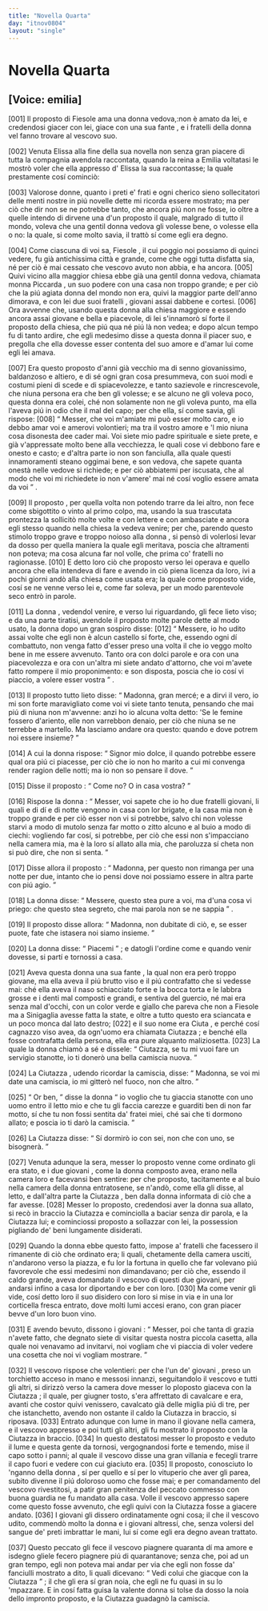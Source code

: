 ```yaml
---
title: "Novella Quarta"
day: "itnov0804"
layout: "single"
---
```

<div id="nov0804" type="novella" who="emilia">
 <h1>
  Novella Quarta
 </h1>
 <p>
  <h2>
   [Voice: emilia]
  </h2>
 </p>
 <argument>
  <p>
   <a name="p08040001">
    [001]
   </a>
   <name persref="proposto-0804" type="person">
    Il proposto
   </name>
   di
   <name placeref="fiesole" type="place">
    Fiesole
   </name>
   ama una
   <name persref="piccarda" type="person">
    donna
   </name>
   vedova,:non &egrave; amato da lei, e credendosi giacer con lei, giace con una sua
   <name persref="ciutazza" type="person">
    fante
   </name>
   , e i
   <name persref="fratelli-0804" type="person">
    fratelli
   </name>
   della donna vel fanno trovare al vescovo suo.
  </p>
 </argument>
 <div3 type="commentary" who="author">
  <p>
   <a name="p08040002">
    [002]
   </a>
   Venuta
   <name persref="elissa" type="person">
    Elissa
   </name>
   alla fine della sua novella non senza gran piacere di tutta la compagnia avendola raccontata, quando la
   <name persref="emilia" type="person">
    reina
   </name>
   a
   <name persref="emilia" type="person">
    Emilia
   </name>
   voltatasi le mostr&ograve; voler che ella appresso d'
   <name persref="elissa" type="person">
    Elissa
   </name>
   la sua raccontasse; la quale prestamente cos&iacute; cominci&ograve;:
  </p>
 </div3>
 <div3 type="commentary" who="emilia">
  <p>
   <a name="p08040003">
    [003]
   </a>
   Valorose donne, quanto i preti e' frati e ogni cherico sieno sollecitatori delle menti nostre in pi&uacute; novelle dette mi ricorda essere mostrato; ma per ci&ograve; che dir non se ne potrebbe tanto, che ancora pi&uacute; non ne fosse, io oltre a quelle intendo di dirvene una d'un
   <name persref="proposto-0804" type="person">
    proposto
   </name>
   il quale, malgrado di tutto il mondo, voleva che una gentil
   <name persref="piccarda" type="person">
    donna
   </name>
   vedova gli volesse bene, o volesse ella o no: la quale, si come molto savia, il tratt&ograve; s&iacute; come egli era degno.
  </p>
 </div3>
 <p>
  <a name="p08040004">
   [004]
  </a>
  Come ciascuna di voi sa,
  <name placeref="fiesole" type="place">
   Fiesole
  </name>
  , il cui poggio noi possiamo di quinci vedere, fu gi&agrave; antichissima citt&agrave; e grande, come che oggi tutta disfatta sia, n&eacute; per ci&ograve; &egrave; mai cessato che vescovo avuto non abbia, e ha ancora.
  <a name="p08040005">
   [005]
  </a>
  Quivi vicino alla
  <name placeref="duomofiesole-0804" type="place">
   maggior chiesa
  </name>
  ebbe gi&agrave; una gentil donna vedova, chiamata
  <name persref="piccarda" type="person">
   monna Piccarda
  </name>
  , un suo podere con una casa non troppo grande; e per ci&ograve; che la pi&uacute; agiata donna del mondo non era, quivi la maggior parte dell'anno dimorava, e con lei due suoi
  <name persref="fratelli-0804" type="person">
   fratelli
  </name>
  , giovani assai dabbene e cortesi.
  <a name="p08040006">
   [006]
  </a>
  Ora avvenne che, usando questa donna alla chiesa maggiore e essendo ancora assai giovane e bella e piacevole, di lei s'innamor&ograve; s&iacute; forte il
  <name persref="proposto-0804" type="person">
   proposto
  </name>
  della chiesa, che pi&uacute; qua n&eacute; pi&uacute; l&agrave; non vedea; e dopo alcun tempo fu di tanto ardire, che egli medesimo disse a questa donna il piacer suo, e pregolla che ella dovesse esser contenta del suo amore e d'amar lui come egli lei amava.
 </p>
 <p>
  <a name="p08040007">
   [007]
  </a>
  Era questo
  <name persref="proposto-0804" type="person">
   proposto
  </name>
  d'anni gi&agrave; vecchio ma di senno giovanissimo, baldanzoso e altiero, e di s&eacute; ogni gran cosa presummeva, con suoi modi e costumi pieni di scede e di spiacevolezze, e tanto sazievole e rincrescevole, che niuna persona era che ben gli volesse; e se alcuno ne gli voleva poco, questa
  <name persref="piccarda" type="person">
   donna
  </name>
  era colei, ch&eacute; non solamente non ne gli voleva punto, ma ella l'aveva pi&uacute; in odio che il mal del capo; per che ella, s&iacute; come savia, gli rispose:
  <a name="p08040008">
   [008]
  </a>
  <q direct="unspecified" who="piccarda">
   Messer, che voi m'amiate mi pu&ograve; esser molto caro, e io debbo amar voi e amerovi volontieri; ma tra il vostro amore e 'l mio niuna cosa disonesta dee cader mai. Voi siete mio padre spirituale e siete prete, e gi&agrave; v'appressate molto bene alla vecchiezza, le quali cose vi debbono fare e onesto e casto; e d'altra parte io non son fanciulla, alla quale questi innamoramenti steano oggimai bene, e son vedova, che sapete quanta onest&agrave; nelle vedove si richiede; e per ci&ograve; abbiatemi per iscusata, che al modo che voi mi richiedete io non v'amere' mai n&eacute; cos&iacute; voglio essere amata da voi
  </q>
  .
 </p>
 <p>
  <a name="p08040009">
   [009]
  </a>
  <name persref="proposto-0804" type="person">
   Il proposto
  </name>
  , per quella volta non potendo trarre da lei altro, non fece come sbigottito o vinto al primo colpo, ma, usando la sua trascutata prontezza la sollicit&ograve; molte volte e con lettere e con ambasciate e ancora egli stesso quando nella chiesa la vedeva venire; per che, parendo questo stimolo troppo grave e troppo noioso alla
  <name persref="piccarda" type="person">
   donna
  </name>
  , si pens&ograve; di volerlosi levar da dosso per quella maniera la quale egli meritava, poscia che altramenti non poteva; ma cosa alcuna far nol volle, che prima co'
  <name persref="fratelli-0804" type="person">
   fratelli
  </name>
  no ragionasse.
  <a name="p08040010">
   [010]
  </a>
  E detto loro ci&ograve; che proposto verso lei operava e quello ancora che ella intendeva di fare e avendo in ci&ograve; piena licenza da loro, ivi a pochi giorni and&ograve; alla chiesa come usata era; la quale come proposto vide, cos&iacute; se ne venne verso lei e, come far soleva, per un modo parentevole seco entr&ograve; in parole.
 </p>
 <p>
  <a name="p08040011">
   [011]
  </a>
  <name persref="piccarda" type="person">
   La donna
  </name>
  , vedendol venire, e verso lui riguardando, gli fece lieto viso; e da una parte tiratisi, avendole
  <name persref="proposto-0804" type="person">
   il proposto
  </name>
  molte parole dette al modo usato, la donna dopo un gran sospiro disse:
  <a name="p08040012">
   [012]
  </a>
  <q direct="unspecified" who="piccarda">
   Messere, io ho udito assai volte che egli non &egrave; alcun castello s&iacute; forte, che, essendo ogni d&iacute; combattuto, non venga fatto d'esser preso una volta il che io veggo molto bene in me essere avvenuto. Tanto ora con dolci parole e ora con una piacevolezza e ora con un'altra mi siete andato d'attorno, che voi m'avete fatto rompere il mio proponimento: e son disposta, poscia che io cos&iacute; vi piaccio, a volere esser vostra
  </q>
  .
 </p>
 <p>
  <a name="p08040013">
   [013]
  </a>
  <name persref="proposto-0804" type="person">
   Il proposto
  </name>
  tutto lieto disse:
  <q direct="unspecified" who="proposto-0804">
   Madonna, gran merc&eacute;; e a dirvi il vero, io mi son forte maravigliato come voi vi siete tanto tenuta, pensando che mai pi&uacute; di niuna non m'avvenne: anzi ho io alcuna volta detto: 'Se le femine fossero d'ariento, elle non varrebbon denaio, per ci&ograve; che niuna se ne terrebbe a martello. Ma lasciamo andare ora questo: quando e dove potrem noi essere insieme?
  </q>
 </p>
 <p>
  <a name="p08040014">
   [014]
  </a>
  A cui
  <name persref="piccarda" type="person">
   la donna
  </name>
  rispose:
  <q direct="unspecified" who="piccarda">
   Signor mio dolce, il quando potrebbe essere qual ora pi&uacute; ci piacesse, per ci&ograve; che io non ho marito a cui mi convenga render ragion delle notti; ma io non so pensare il dove.
  </q>
 </p>
 <p>
  <a name="p08040015">
   [015]
  </a>
  Disse
  <name persref="proposto-0804" type="person">
   il proposto
  </name>
  :
  <q direct="unspecified" who="proposto-0804">
   Come no? O in casa vostra?
  </q>
 </p>
 <p>
  <a name="p08040016">
   [016]
  </a>
  Rispose
  <name persref="piccarda" type="person">
   la donna
  </name>
  :
  <q direct="unspecified" who="piccarda">
   Messer, voi sapete che io ho due
   <name persref="fratelli-0804" type="person">
    fratelli
   </name>
   giovani, li quali e di d&iacute; e di notte vengono in casa con lor brigate, e la casa mia non &egrave; troppo grande e per ci&ograve; esser non vi si potrebbe, salvo chi non volesse starvi a modo di mutolo senza far motto o zitto alcuno e al buio a modo di ciechi: vogliendo far cos&iacute;, si potrebbe, per ci&ograve; che essi non s'impacciano nella camera mia, ma &egrave; la loro s&iacute; allato alla mia, che paroluzza s&iacute; cheta non si pu&ograve; dire, che non si senta.
  </q>
 </p>
 <p>
  <a name="p08040017">
   [017]
  </a>
  Disse allora
  <name persref="proposto-0804" type="person">
   il proposto
  </name>
  :
  <q direct="unspecified" who="proposto-0804">
   Madonna, per questo non rimanga per una notte per due, intanto che io pensi dove noi possiamo essere in altra parte con pi&uacute; agio.
  </q>
 </p>
 <p>
  <a name="p08040018">
   [018]
  </a>
  <name persref="piccarda" type="person">
   La donna
  </name>
  disse:
  <q direct="unspecified" who="piccarda">
   Messere, questo stea pure a voi, ma d'una cosa vi priego: che questo stea segreto, che mai parola non se ne sappia
  </q>
  .
 </p>
 <p>
  <a name="p08040019">
   [019]
  </a>
  <name persref="proposto-0804" type="person">
   Il proposto
  </name>
  disse allora:
  <q direct="unspecified" who="proposto-0804">
   Madonna, non dubitate di ci&ograve;, e, se esser puote, fate che istasera noi siamo insieme.
  </q>
 </p>
 <p>
  <a name="p08040020">
   [020]
  </a>
  <name persref="piccarda" type="person">
   La donna
  </name>
  disse:
  <q direct="unspecified">
   Piacemi
  </q>
  ; e datogli l'ordine come e quando venir dovesse, si part&iacute; e tornossi a casa.
 </p>
 <p>
  <a name="p08040021">
   [021]
  </a>
  Aveva
  <name persref="piccarda" type="person">
   questa donna
  </name>
  una sua
  <name persref="ciutazza" type="person">
   fante
  </name>
  , la qual non era per&ograve; troppo giovane, ma ella aveva il pi&uacute; brutto viso e il pi&uacute; contrafatto che si vedesse mai: ch&eacute; ella aveva il naso schiacciato forte e la bocca torta e le labbra grosse e i denti mal composti e grandi, e sentiva del guercio, n&eacute; mai era senza mal d'occhi, con un color verde e giallo che pareva che non a
  <name placeref="fiesole" type="place">
   Fiesole
  </name>
  ma a
  <name placeref="sinigaglia" type="place">
   Sinigaglia
  </name>
  avesse fatta la state, e oltre a tutto questo era sciancata e un poco monca dal lato destro;
  <a name="p08040022">
   [022]
  </a>
  e il suo nome era
  <name persref="ciutazza" type="person">
   Ciuta
  </name>
  , e perch&eacute; cos&iacute; cagnazzo viso avea, da ogn'uomo era chiamata
  <name persref="ciutazza" type="person">
   Ciutazza
  </name>
  ; e bench&eacute; ella fosse contrafatta della persona, ella era pure alquanto maliziosetta.
  <a name="p08040023">
   [023]
  </a>
  La quale la
  <name persref="piccarda" type="person">
   donna
  </name>
  chiam&ograve; a s&eacute; e dissele:
  <q direct="unspecified" who="piccarda">
   Ciutazza, se tu mi vuoi fare un servigio stanotte, io ti doner&ograve; una bella camiscia nuova.
  </q>
 </p>
 <p>
  <a name="p08040024">
   [024]
  </a>
  La
  <name persref="ciutazza" type="person">
   Ciutazza
  </name>
  , udendo ricordar la camiscia, disse:
  <q direct="unspecified" who="ciutazza">
   Madonna, se voi mi date una camiscia, io mi gitter&ograve; nel fuoco, non che altro.
  </q>
 </p>
 <p>
  <a name="p08040025">
   [025]
  </a>
  <q direct="unspecified" who="piccarda">
   Or ben,
  </q>
  disse
  <name persref="piccarda" type="person">
   la donna
  </name>
  <q direct="unspecified">
   io voglio che tu giaccia stanotte con uno uomo entro il letto mio e che tu gli faccia carezze e guarditi ben di non far motto, s&iacute; che tu non fossi sentita da' fratei miei, ch&eacute; sai che ti dormono allato; e poscia io ti dar&ograve; la camiscia.
  </q>
 </p>
 <p>
  <a name="p08040026">
   [026]
  </a>
  La
  <name persref="ciutazza" type="person">
   Ciutazza
  </name>
  disse:
  <q direct="unspecified" who="ciutazza">
   S&iacute; dormir&ograve; io con sei, non che con uno, se bisogner&agrave;.
  </q>
 </p>
 <p>
  <a name="p08040027">
   [027]
  </a>
  Venuta adunque la sera, messer lo
  <name persref="proposto-0804" type="person">
   proposto
  </name>
  venne come ordinato gli era stato, e
  <name persref="fratelli-0804" type="person">
   i due giovani
  </name>
  , come
  <name persref="piccarda" type="person">
   la donna
  </name>
  composto avea, erano nella camera loro e facevansi ben sentire: per che proposto, tacitamente e al buio nella camera della donna entratosene, se n'and&ograve;, come ella gli disse, al letto, e dall'altra parte la
  <name persref="ciutazza" type="person">
   Ciutazza
  </name>
  , ben dalla donna informata di ci&ograve; che a far avesse.
  <a name="p08040028">
   [028]
  </a>
  Messer lo proposto, credendosi aver la donna sua allato, si rec&ograve; in braccio la
  <name persref="ciutazza" type="person">
   Ciutazza
  </name>
  e cominciolla a baciar senza dir parola, e la
  <name persref="ciutazza" type="person">
   Ciutazza
  </name>
  lui; e cominciossi proposto a sollazzar con lei, la possession pigliando de' beni lungamente disiderati.
 </p>
 <p>
  <a name="p08040029">
   [029]
  </a>
  Quando
  <name persref="piccarda" type="person">
   la donna
  </name>
  ebbe questo fatto, impose a'
  <name persref="fratelli-0804" type="person">
   fratelli
  </name>
  che facessero il rimanente di ci&ograve; che ordinato era; li quali, chetamente della camera usciti, n'andarono verso la piazza, e fu lor la fortuna in quello che far volevano pi&uacute; favorevole che essi medesimi non dimandavano; per ci&ograve; che, essendo il caldo grande, aveva domandato il vescovo di questi due giovani, per andarsi infino a casa lor diportando e ber con loro.
  <a name="p08040030">
   [030]
  </a>
  Ma come venir gli vide, cos&iacute; detto loro il suo disidero con loro si mise in via e in una lor corticella fresca entrato, dove molti lumi accesi erano, con gran piacer bevve d'un loro buon vino.
 </p>
 <p>
  <a name="p08040031">
   [031]
  </a>
  E avendo bevuto, dissono
  <name persref="fratelli-0804" type="person">
   i giovani
  </name>
  :
  <q direct="unspecified" who="fratelli-0804">
   Messer, poi che tanta di grazia n'avete fatto, che degnato siete di visitar questa nostra piccola casetta, alla quale noi venavamo ad invitarvi, noi vogliam che vi piaccia di voler vedere una cosetta che noi vi vogliam mostrare.
  </q>
 </p>
 <p>
  <a name="p08040032">
   [032]
  </a>
  Il vescovo rispose che volentieri: per che l'un de'
  <name persref="fratelli-0804" type="person">
   giovani
  </name>
  , preso un torchietto acceso in mano e messosi innanzi, seguitandolo il vescovo e tutti gli altri, si dirizz&ograve; verso la camera dove messer lo
  <name persref="proposto-0804" type="person">
   ploposto
  </name>
  giaceva con la
  <name persref="ciutazza" type="person">
   Ciutazza
  </name>
  ; il quale, per giugner tosto, s'era affrettato di cavalcare e era, avanti che costor quivi venissero, cavalcato gi&agrave; delle miglia pi&uacute; di tre, per che istanchetto, avendo non ostante il caldo la
  <name persref="ciutazza" type="person">
   Ciutazza
  </name>
  in braccio, si riposava.
  <a name="p08040033">
   [033]
  </a>
  Entrato adunque con lume in mano il giovane nella camera, e il vescovo appresso e poi tutti gli altri, gli fu mostrato il proposto con la
  <name persref="ciutazza" type="person">
   Ciutazza
  </name>
  in braccio.
  <a name="p08040034">
   [034]
  </a>
  In questo destatosi messer lo proposto e veduto il lume e questa gente da tornosi, vergognandosi forte e temendo, mise il capo sotto i panni; al quale il vescovo disse una gran villania e fecegli trarre il capo fuori e vedere con cui giaciuto era.
  <a name="p08040035">
   [035]
  </a>
  Il proposto, conosciuto lo 'nganno della
  <name persref="piccarda" type="person">
   donna
  </name>
  , s&iacute; per quello e s&iacute; per lo vituperio che aver gli parea, subito divenne il pi&uacute; doloroso uomo che fosse mai; e per comandamento del vescovo rivestitosi, a patir gran penitenza del peccato commesso con buona guardia ne fu mandato alla casa. Volle il vescovo appresso sapere come questo fosse avvenuto, che egli quivi con la
  <name persref="ciutazza" type="person">
   Ciutazza
  </name>
  fosse a giacere andato.
  <a name="p08040036">
   [036]
  </a>
  I giovani gli dissero ordinatamente ogni cosa; il che il vescovo udito, commend&ograve; molto la donna e i giovani altress&iacute;, che, senza volersi del sangue de' preti imbrattar le mani, lui s&iacute; come egli era degno avean trattato.
 </p>
 <p>
  <a name="p08040037">
   [037]
  </a>
  Questo peccato gli fece il vescovo piagnere quaranta d&iacute; ma amore e isdegno gliele fecero piagnere pi&uacute; di quarantanove; senza che, poi ad un gran tempo, egli non poteva mai andar per via che egli non fosse da'
  <name persref="fanciulli-0804" type="person">
   fanciulli
  </name>
  mostrato a dito, li quali dicevano:
  <q direct="unspecified" who="fanciulli-0804">
   Vedi colui che giacque con la
   <name persref="ciutazza" type="person">
    Ciutazza
   </name>
  </q>
  ; il che gli era s&iacute; gran noia, che egli ne fu quasi in su lo 'mpazzare. E in cos&iacute; fatta guisa la valente
  <name persref="piccarda" type="person">
   donna
  </name>
  si tolse da dosso la noia dello impronto proposto, e la
  <name persref="ciutazza" type="person">
   Ciutazza
  </name>
  guadagn&ograve; la camiscia.
 </p>
</div>